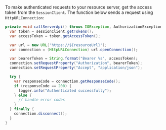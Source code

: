 To make authenticated requests to your resource server, get the access token from the `SessionClient`. The function below sends a request using `HttpURLConnection`:

```java
private void callServerApi() throws IOException, AuthorizationException {
  var token = sessionClient.getTokens();
  var accessToken = token.getAccessToken();

  var url = new URL("https://${resourceUrl}");
  var connection = (HttpURLConnection) url.openConnection();

  var bearerToken = String.format("Bearer %s", accessToken);
  connection.setRequestProperty("Authorization", bearerToken);
  connection.setRequestProperty("Accept", "application/json");

  try {
    var responseCode = connection.getResponseCode();
    if (responseCode == 200) {
      logger.info("Authenticated successfully");
    } else {
      // handle error codes
    }
  } finally {
    connection.disconnect();
  }
}
```
